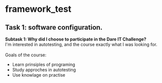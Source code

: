# framework_test
## Task 1: software configuration.
__Subtask 1: Why did I choose to participate in the Dare IT Challenge?__\
I'm interested in autotesting, and the course exactly what I was looking for.\
\
Goals of the course:
- Learn prinsiples of programing 
- Study approches in autotesting
- Use knowlage on practise


